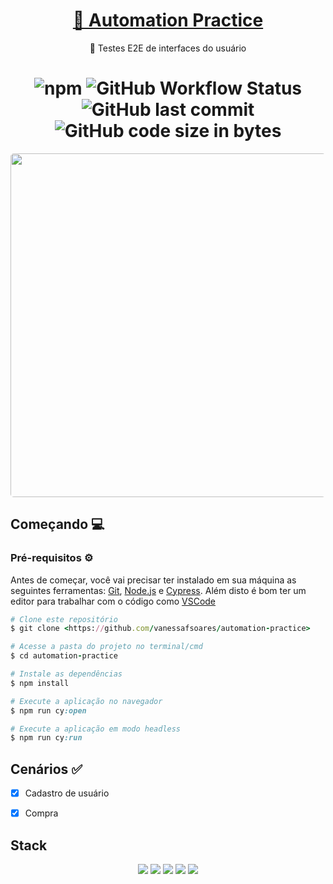 <h1 align="center">
    <a href="http://automationpractice.com/index.php">🔗 Automation Practice</a>
</h1>
<p align="center">🚀 Testes E2E de interfaces do usuário</p>

<h1 align="center">
   <img alt="npm" src="https://img.shields.io/npm/v/cypress?label=cypress&logo=cypress&style=flat-square">
  <img alt="GitHub Workflow Status" src="https://img.shields.io/github/workflow/status/vanessafsoares/automation-practice-cypress/CI?logo=github&style=flat-square">
  <img alt="GitHub last commit" src="https://img.shields.io/github/last-commit/vanessafsoares/automation-practice-cypress?style=flat-square">
  <img alt="GitHub code size in bytes" src="https://img.shields.io/github/languages/code-size/vanessafsoares/automation-practice-cypress?style=flat-square">
 </h1>

<p align="center">
  <kbd>
    <img width="1050" style="border-radius: 5px" height="550" src="https://github.com/vanessafsoares/automation-practice-cypress/blob/main/gh-images/compraspecjs.gif" alt="Intro">
  </kbd>
</p>

## Começando 💻

### Pré-requisitos ⚙️ ###
Antes de começar, você vai precisar ter instalado em sua máquina as seguintes ferramentas:
[Git](https://git-scm.com), [Node.js](https://nodejs.org/en/) e [Cypress](https://cypress.io/).
Além disto é bom ter um editor para trabalhar com o código como [VSCode](https://code.visualstudio.com/)


```ruby
# Clone este repositório
$ git clone <https://github.com/vanessafsoares/automation-practice>

# Acesse a pasta do projeto no terminal/cmd
$ cd automation-practice

# Instale as dependências
$ npm install

# Execute a aplicação no navegador
$ npm run cy:open

# Execute a aplicação em modo headless
$ npm run cy:run

```


 ## Cenários :white_check_mark:

- [x] Cadastro de usuário
- [x] Compra


 ## Stack
 <p align="center">
  <img src="https://img.shields.io/badge/javascript-000000?style=for-the-badge&logo=javascript"/>
  <img src="https://img.shields.io/badge/cypress-000000?style=for-the-badge&logo=cypress"/>
  <img src="https://img.shields.io/badge/mocha-000000?style=for-the-badge&logo=mocha"/>
  <img src="https://img.shields.io/badge/eslint-4B32C3?style=for-the-badge&logo=eslint"/>
  <img src="https://img.shields.io/badge/actions-000000?style=for-the-badge&logo=github-actions"/>
 </p>

